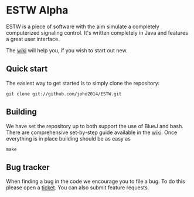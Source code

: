 # ESTW Alpha

ESTW is a piece of software with the aim simulate a completely computerized signaling control. It's written completely in Java and features a great user interface.

The [wiki](https://www.github.com/joho2014/ESTW/wiki) will help you, if you wish to start out new.

## Quick start

The easiest way to get started is to simply clone the repository:

	git clone git://github.com/joho2014/ESTW.git

## Building

We have set the repository up to both support the use of BlueJ and bash. There are comprehensive set-by-step guide available in the [wiki](https://www.github.com/joho2014/ESTW/wiki). Once everything is in place building should be as easy as

	make

## Bug tracker

When finding a bug in the code we encourage you to file a bug. To do this please open a [ticket](https://github.com/joho2014/ESTW/issues). You can also submit feature requests.
